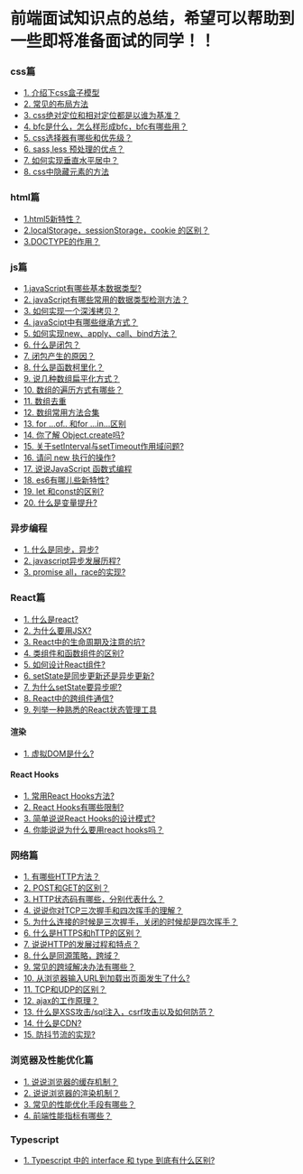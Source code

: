 

# 前端面试知识点的总结，希望可以帮助到一些即将准备面试的同学！！

### css篇
* [1. 介绍下css盒子模型]()
* [2. 常见的布局方法]()
* [3. css绝对定位和相对定位都是以谁为基准？]()
* [4. bfc是什么，怎么样形成bfc，bfc有哪些用？]()
* [5. css选择器有哪些和优先级？]()
* [6. sass,less 预处理的优点？]()
* [7. 如何实现垂直水平居中？]()
* [8. css中隐藏元素的方法]()



### html篇
* [1.html5新特性？](https://github.com/hzeyuan/Blog/blob/master/HTML5/html_1.md/#1html5新特性)
* [2.localStorage，sessionStorage，cookie 的区别？](https://github.com/hzeyuan/Blog/blob/master/HTML5/html_1.md#2localstoragesessionstoragecookie-%E7%9A%84%E5%8C%BA%E5%88%AB)
* [3.DOCTYPE的作用？](https://github.com/hzeyuan/Blog/blob/master/HTML5/html_1.md#3doctype%E7%9A%84%E4%BD%9C%E7%94%A8)


### js篇
* [1.javaScript有哪些基本数据类型?](https://github.com/hzeyuan/Blog/blob/master/JavaScript/js.md#1-javascript有哪些基本数据类型)
* [2. javaScript有哪些常用的数据类型检测方法？](https://github.com/hzeyuan/Blog/blob/master/JavaScript/js.md#2-javascript有哪些常用的数据类型检测方法)
* [3. 如何实现一个深浅拷贝？](https://github.com/hzeyuan/Blog/blob/master/JavaScript/js.md#3-如何实现一个深浅拷贝)
* [4. javaScipt中有哪些继承方式？](https://github.com/hzeyuan/Blog/blob/master/JavaScript/js.md#4-javaScipt中有哪些继承方式)
* [5. 如何实现new、apply、call、bind方法？](https://github.com/hzeyuan/Blog/blob/master/JavaScript/js.md#5-如何实现newapplycallbind方法)
* [6. 什么是闭包？](https://github.com/hzeyuan/Blog/blob/master/JavaScript/js.md#6-什么是闭包)
* [7. 闭包产生的原因？](https://github.com/hzeyuan/Blog/blob/master/JavaScript/js.md#7-闭包产生的原因)
* [8. 什么是函数柯里化？](https://github.com/hzeyuan/Blog/blob/master/JavaScript/js.md#8-什么是函数柯里化)
* [9. 说几种数组扁平化方式？](https://github.com/hzeyuan/Blog/blob/master/JavaScript/js.md#9-数组扁平化)
* [10. 数组的遍历方式有哪些？](https://github.com/hzeyuan/Blog/blob/master/JavaScript/js.md#9-数组的遍历)
* [11. 数组去重](https://github.com/hzeyuan/Blog/blob/master/JavaScript/js.md#11-数组去重)
* [12. 数组常用方法合集](https://github.com/hzeyuan/Blog/blob/master/JavaScript/js.md#11-数组常用方法合集)
* [13. for ...of.. 和for ...in...区别](https://github.com/hzeyuan/Blog/blob/master/JavaScript/js.md#13-for-of-和for-in区别)
* [14. 你了解 Object.create吗?](https://github.com/hzeyuan/Blog/blob/master/JavaScript#14-你了解-objectcreate吗)
* [15. 关于setInterval与setTimeout作用域问题?](https://github.com/hzeyuan/Blog/blob/master/JavaScript/js.md#15-关于setinterval与settimeout作用域问题)
* [16. 请问 new 执行的操作?](https://github.com/hzeyuan/Blog/blob/master/JavaScript/js.md#16-请问-new-执行的操作)
* [17. 说说JavaScript 函数式编程](https://github.com/hzeyuan/Blog/blob/master/JavaScript/js.md#17-说说javascript-函数式编程)
* [18. es6有哪儿些新特性?](https://github.com/hzeyuan/Blog/blob/master/JavaScript/js.md#18-es6有哪儿些新特性)
* [19. let 和const的区别?](https://github.com/hzeyuan/Blog/blob/master/JavaScript/js.md#19-varlet-和const的区别)
* [20. 什么是变量提升?](https://github.com/hzeyuan/Blog/blob/master/JavaScript/js.md#20-什么是变量提升)


### 异步编程

* [1. 什么是同步，异步?](https://github.com/hzeyuan/Blog/blob/master/JavaScript/js_1.md#1-什么是同步异步)
* [2. javascript异步发展历程?](https://github.com/hzeyuan/Blog/blob/master/JavaScript/js_1.md#2-javascript异步发展历程)
* [3. promise all，race的实现?](https://github.com/hzeyuan/Blog/blob/master/JavaScript/js_1.md#)


### React篇
* [1. 什么是react?](https://github.com/hzeyuan/Blog/blob/master/React/react_basic_1.md#1-什么是react)
* [2. 为什么要用JSX?](https://github.com/hzeyuan/Blog/blob/master/React/react_basic_1.md#2-为什么要用JSX)
* [3. React中的生命周期及注意的坑?](https://github.com/hzeyuan/Blog/blob/master/React/react_basic_2.md#3-React中的生命周期及注意的坑)
* [4. 类组件和函数组件的区别?](https://github.com/hzeyuan/Blog/blob/master/React/react_basic_3.md#1-类组件和函数组件的区别)
* [5. 如何设计React组件?](https://github.com/hzeyuan/Blog/blob/master/React/react_basic_4.md#2-如何设计React组件)
* [6. setState是同步更新还是异步更新?](https://github.com/hzeyuan/Blog/blob/master/React/react_state_1.md#1-setState是同步更新还是异步更新)
* [7. 为什么setState要异步呢?](https://github.com/hzeyuan/Blog/blob/master/React/react_state_1.md#7-为什么setState要异步呢)
* [8. React中的跨组件通信?](https://github.com/hzeyuan/Blog/blob/master/React/react_state_1.md#8-React中的跨组件通信)
* [9. 列举一种熟悉的React状态管理工具](https://github.com/hzeyuan/Blog/blob/master/React/react_state_1.md#9-列举一种熟悉的React状态管理工具)


#### 渲染
* [1. 虚拟DOM是什么?](https://github.com/hzeyuan/Blog/blob/master/React/react_render_1.md#1-虚拟DOM是什么)

#### React Hooks
* [1. 常用React Hooks方法?](https://github.com/hzeyuan/Blog/blob/master/React/react_hooks_1.md#1-常用react-hooks方法)
* [2. React Hooks有哪些限制?](https://github.com/hzeyuan/Blog/blob/master/React/react_hooks_1.md#2-react-hooks有哪些限制)
* [3. 简单说说React Hooks的设计模式?](https://github.com/hzeyuan/Blog/blob/master/React/react_hooks_1.md#3-简单说说react-hooks的设计模式)
* [4. 你能说说为什么要用react hooks吗？](https://github.com/hzeyuan/Blog/blob/master/React/react_state_1.md#9-列举一种熟悉的React状态管理工具)


### 网络篇

* [1. 有哪些HTTP方法？](https://github.com/hzeyuan/Blog/blob/master/web/network.md#1-有哪些http方法)
* [2. POST和GET的区别？](https://github.com/hzeyuan/Blog/blob/master/web/network.md#2-POST和GET的区别)
* [3. HTTP状态码有哪些，分别代表什么？](https://github.com/hzeyuan/Blog/blob/master/web/network.md#3-http状态码有哪些分别代表什么)
* [4. 说说你对TCP三次握手和四次挥手的理解？](https://github.com/hzeyuan/Blog/blob/master/web/network.md#4-说说你对TCP三次握手和四次挥手的理解)
* [5. 为什么连接的时候是三次握手，关闭的时候却是四次挥手？](https://github.com/hzeyuan/Blog/blob/master/web/network.md#5-为什么连接的时候是三次握手关闭的时候却是四次挥手)
* [6. 什么是HTTPS和hTTP的区别？](https://github.com/hzeyuan/Blog/blob/master/web/network.md#6-什么是HTTPS和hTTP的区别)
* [7. 说说HTTP的发展过程和特点？](https://github.com/hzeyuan/Blog/blob/master/web/network.md#7-说说HTTP的发展过程和特点)
* [8. 什么是同源策略，跨域？](https://github.com/hzeyuan/Blog/blob/master/web/network.md#8-什么是同源策略跨域)
* [9. 常见的跨域解决办法有哪些？](https://github.com/hzeyuan/Blog/blob/master/web/network.md#9-常见的跨域解决办法有哪些)
* [10. 从浏览器输入URL到加载出页面发生了什么?](https://github.com/hzeyuan/Blog/blob/master/web/network.md#10-从浏览器输入URL到加载出页面发生了什么)
* [11. TCP和UDP的区别？](https://github.com/hzeyuan/Blog/blob/master/web/network.md#11-TCP和UDP的区别)
* [12. ajax的工作原理？](https://github.com/hzeyuan/Blog/blob/master/web/network.md#12-ajax的工作原理)
* [13. 什么是XSS攻击/sql注入，csrf攻击以及如何防范？](https://github.com/hzeyuan/Blog/blob/master/web/network.md#13-什么是xss攻击sql注入csrf攻击以及如何防范)
* [14. 什么是CDN?](https://github.com/hzeyuan/Blog/blob/master/web/network.md#14-什么是cdn)
* [15. 防抖节流的实现?](https://github.com/hzeyuan/Blog/blob/master/web/network.md#15-防抖节流的实现)


### 浏览器及性能优化篇

* [1. 说说浏览器的缓存机制？](https://github.com/hzeyuan/Blog/blob/master/web/web.md#1-说说浏览器的缓存机制)
* [2. 说说浏览器的渲染机制？](https://github.com/hzeyuan/Blog/blob/master/web/web.md#2-说说浏览器的渲染机制)
* [3. 常见的性能优化手段有哪些？](https://github.com/hzeyuan/Blog/blob/master/web/web.md#3-常见的性能优化手段有哪些)
* [4. 前端性能指标有哪些？](https://github.com/hzeyuan/Blog/blob/master/web/web.md#4-前端性能指标有哪些)


### Typescript

* [1. Typescript 中的 interface 和 type 到底有什么区别?]()


